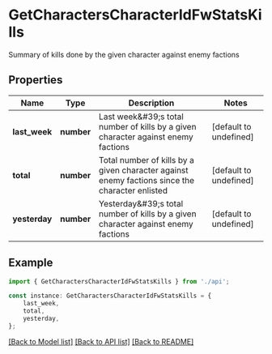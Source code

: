 # GetCharactersCharacterIdFwStatsKills

Summary of kills done by the given character against enemy factions

## Properties

Name | Type | Description | Notes
------------ | ------------- | ------------- | -------------
**last_week** | **number** | Last week\&#39;s total number of kills by a given character against enemy factions | [default to undefined]
**total** | **number** | Total number of kills by a given character against enemy factions since the character enlisted | [default to undefined]
**yesterday** | **number** | Yesterday\&#39;s total number of kills by a given character against enemy factions | [default to undefined]

## Example

```typescript
import { GetCharactersCharacterIdFwStatsKills } from './api';

const instance: GetCharactersCharacterIdFwStatsKills = {
    last_week,
    total,
    yesterday,
};
```

[[Back to Model list]](../README.md#documentation-for-models) [[Back to API list]](../README.md#documentation-for-api-endpoints) [[Back to README]](../README.md)
